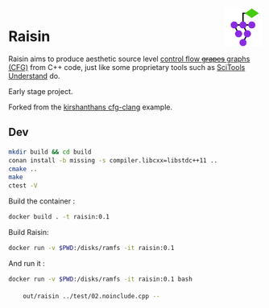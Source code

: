 <img src="./icon/raisin.svg" align="right" width="15%" title="Raisin">

# Raisin

Raisin aims to produce aesthetic source level [control flow ~~grapes~~ graphs (CFG)](https://en.wikipedia.org/wiki/Control-flow_graph) from C++ code, just like some proprietary tools such as [SciTools Understand](https://scitools.com/feature/control-flow-graphs/) do.

Early stage project.

Forked from the [kirshanthans cfg-clang](https://github.com/kirshanthans/cfg-clang) example.

## Dev

```bash
mkdir build && cd build
conan install -b missing -s compiler.libcxx=libstdc++11 ..
cmake ..
make
ctest -V
```


Build the container :
```sh
docker build . -t raisin:0.1
```

Build Raisin:
```sh
docker run -v $PWD:/disks/ramfs -it raisin:0.1
```

And run it :
```sh
docker run -v $PWD:/disks/ramfs -it raisin:0.1 bash

	out/raisin ../test/02.noinclude.cpp --
```
